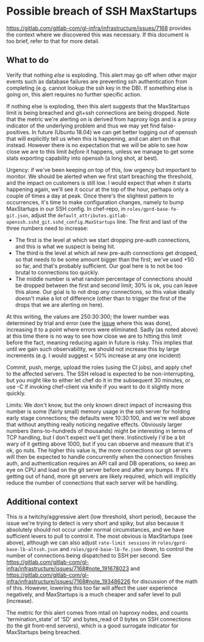 # Possible breach of SSH MaxStartups

https://gitlab.com/gitlab-com/gl-infra/infrastructure/issues/7168 provides the context where we discovered this was necessary.  If this document is too brief, refer to that for more detail.

## What to do

Verify that nothing *else* is exploding.  This alert may go off when other major events such as database failures are preventing ssh authentication from completing (e.g. cannot lookup the ssh key in the DB). If something else is going on, this alert requires no further specific action.

If nothing else is exploding, then this alert suggests that the MaxStartups limit is being breached and git+ssh connections are being dropped.  Note that the metric we're alerting on is derived from haproxy logs and is a proxy indicator of the underlying problem and thus we may yet find false-positives.  In future (Ubuntu 18.04) we can get better logging out of openssh that will explicitly tell us when this is happening, and can alert on that instead.  However there is no expectation that we will be able to see how close we are to this limit *before* it happens, unless we manage to get some stats exporting capability into openssh (a long shot, at best).

Urgency: if we've been keeping on top of this, low urgency but important to monitor.  We should be alerted when we first start breaching the threshold, and the impact on customers is still low.  I would expect that when it starts happening again, we'll see it occur at the top of the hour, perhaps only a couple of times a day at peak.  Once there's the slightest pattern to occurrences, it's time to make configuration changes, namely to bump MaxStartups in our SSH config.  In chef-repo, in `roles/gprd-base-fe-git.json`, adjust the `default_attributes.gitlab-openssh.sshd_git.sshd_config.MaxStartups` line.  The first and last of the three numbers need to increase:
* The first is the level at which we start dropping pre-auth connections, and this is what we suspect is being hit.
* The third is the level at which all new pre-auth connections get dropped, so that needs to be some amount bigger than the first; we've used +50 so far, and that's probably sufficient.  Our goal here is to not be too brutal to connections too quickly.
* The middle number is what random percentage of connections should be dropped between the first and second limit; 30% is ok,  you can leave this alone.  Our goal is to not drop *any* connections, so this value ideally doesn't make a lot of difference (other than to trigger the first of the drops that we are alerting on here).

At this writing, the values are 250:30:300; the lower number was determined by trial and error (see the [issue](https://gitlab.com/gitlab-com/gl-infra/infrastructure/issues/7168) where this was done), increasing it to a point where errors were eliminated.  Sadly (as noted above) at this time there is no way to see how close we are to hitting this limit before the fact, meaning reducing again in future is risky.  This implies that until we gain such observability, we should not increase this by large increments (e.g. I would suggest < 50% increase at any one incident)

Commit, push, merge, upload the roles (using the CI jobs), and apply chef to the affected servers.  The SSH reload is expected to be non-interrupting, but you might like to either let chef do it in the subsequent 30 minutes, or use -C<smallnum> if invoking chef-client via knife if you want to do it slightly more quickly.

Limits: We don't know, but the only known direct impact of increasing this number is some (fairly small) memory usage in the ssh server for holding early stage connections; the defaults were 10:30:100, and we're well above that without anything really noticing negative effects.  Obviously larger numbers (tens-to-hundreds of thousands) might be interesting in terms of TCP handling, but I don't expect we'll get there.  Instinctively I'd be a bit wary of it getting above 1000, but if you can observe and measure that it's ok, go nuts.  The higher this value is, the more connections our git servers will then be expected to handle concurrently when the connection finishes auth, and authentication requires an API call and DB operations, so keep an eye on CPU and load on the git server before and after any bumps.  If it's getting out of hand, more git servers are likely required, which will implicitly reduce the number of connections that each server will be handling.

## Additional context

This is a twitchy/aggressive alert (low threshold, short period), because the issue we're trying to detect is very short and spiky, but also because it absolutely should not occur under normal circumstances, and we have sufficient levers to pull to control it.  The most obvious is MaxStartups (see above), although we can also adjust `rate-limit sessions` in `roles/gprd-base-lb-altssh.json` and `roles/gprd-base-lb-fe.json` down, to control the number of connections being dispatched to SSH per second.  See https://gitlab.com/gitlab-com/gl-infra/infrastructure/issues/7168#note_191678023 and https://gitlab.com/gitlab-com/gl-infra/infrastructure/issues/7168#note_193486226 for discussion of the math of this.  However, lowering this too far will affect the user experience negatively, and MaxStartups is a much cheaper and safer level to pull (increase).

The metric for this alert comes from mtail on haproxy nodes, and counts 'termination_state' of 'SD' and bytes_read of 0 bytes on SSH connections (to the git front-end servers), which is a good surrogate indicator for MaxStartups being breached.
